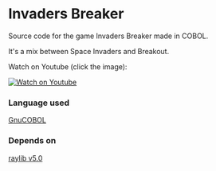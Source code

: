 # Invaders Breaker

Source code for the game Invaders Breaker made in COBOL.

It's a mix between Space Invaders and Breakout.

Watch on Youtube (click the image):

[![Watch on Youtube](https://img.youtube.com/vi/bOCrLsOGq-I/maxresdefault.jpg)](https://www.youtube.com/watch?v=bOCrLsOGq-I)


### Language used
[GnuCOBOL](https://gnucobol.sourceforge.io/)

### Depends on
[raylib v5.0](https://www.raylib.com/)